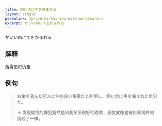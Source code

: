 ```yaml
---
title: 飼い犬に手を噛まれる
layout: single
permalink: /proverbs/kai-inu-nite-wo-kamareru
excerpt: かいいぬにてをかまれる
---
```


かいいぬにてをかまれる

## 解释

落得恩将仇报

## 例句

> お金を盗んだ犯人は仲の良い後輩だと判明し、飼い犬に手を噛まれた気分だ。
>
> → 发现偷钱的罪犯竟然是和我关系很好的晚辈，感觉就像是被自家饲养的狗咬了一样。

